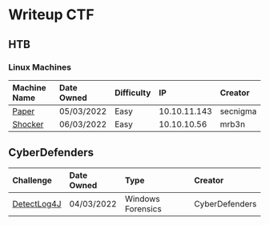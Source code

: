 # Writeup CTF

## HTB
### Linux Machines

| Machine Name | Date Owned | Difficulty | IP | Creator |
| :--- | :--- | :--- | :--- | :--- |
| [Paper](https://github.com/b14nc0/CTF/blob/main/HTB/paper.md) | 05/03/2022 | Easy | 10.10.11.143 |  secnigma | |
| [Shocker](https://github.com/b14nc0/CTF/blob/main/HTB/shocker.md) | 06/03/2022 | Easy | 10.10.10.56 | mrb3n  |


## CyberDefenders

| Challenge | Date Owned | Type | Creator |
| :--- | :--- | :--- | :--- |
| [DetectLog4J](https://github.com/b14nc0/CTF/blob/main/CyberDefenders/DetectLog4j.md) | 04/03/2022 | Windows Forensics |  CyberDefenders |
